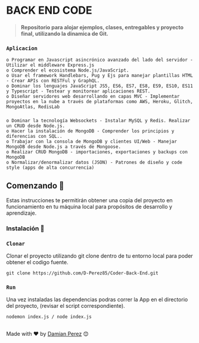 # BACK END CODE

>#### Repositorio para alojar ejemplos, clases, entregables y proyecto final, utilizando la dinamica de Git. 



### `Aplicacion` 

	o Programar en Javascript asincrónico avanzado del lado del servidor - Utilizar el middleware Express.js
	o Comprender el ecosistema Node.js/JavaScript.
	o Usar el framework Handlebars, Pug y Ejs para manejar plantillas HTML - Crear APIs con RESTFul y GraphQL.
	o Dominar los lenguajes JavaScript JS5, ES6, ES7, ES8, ES9, ES10, ES11 y Typescript - Testear y monitorear aplicaciones REST.
	o Diseñar servidores web desarrollando en capas MVC - Implementar proyectos en la nube a través de plataformas como AWS, Heroku, Glitch, MongoAtlas, RedisLab
 
 ###  

	o Dominar la tecnología Websockets - Instalar MySQL y Redis. Realizar un CRUD desde Node.js.
	o Hacer la instalación de MongoDB - Comprender los principios y diferencias con SQL..
	o Trabajar con la consola de MongoDB y clientes UI/Web - Manejar MongoDB desde Node.js a través de Mongoose.
	o Realizar CRUD MongoDB - importaciones, exportaciones y backups con MongoDB
	o Normalizar/denormalizar datos (JSON) - Patrones de diseño y code style (apps de alta concurrencia)
  
  


## Comenzando 🚀

Estas instrucciones te permitirán obtener una copia del proyecto en funcionamiento en tu máquina local para propósitos de desarrollo y aprendizaje.


### Instalación 🔧

### `Clonar` 
Clonar el proyecto utilizando git clone  dentro de tu entorno local para poder obtener el codigo fuente. 
```
git clone https://github.com/D-Perez85/Coder-Back-End.git
```

### `Run`
Una vez instaladas las dependencias podras correr la App en el directorio del proyecto, (revisar el script correspondiente).  
```
nodemon index.js / node index.js
```


##
Made with ❤️ by [Damian Perez](https://github.com/D-Perez85) 😊
